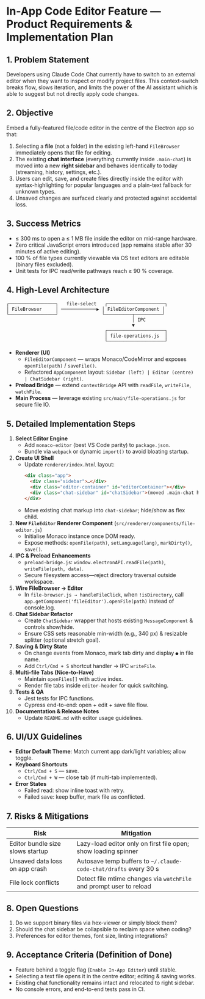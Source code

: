 # In-App Code Editor Feature — Product Requirements & Implementation Plan

## 1. Problem Statement
Developers using Claude Code Chat currently have to switch to an external editor when they want to inspect or modify project files.  This context-switch breaks flow, slows iteration, and limits the power of the AI assistant which is able to suggest but not directly apply code changes.

## 2. Objective
Embed a fully-featured file/code editor in the centre of the Electron app so that:
1. Selecting a **file** (not a folder) in the existing left-hand `FileBrowser` immediately opens that file for editing.
2. The existing **chat interface** (everything currently inside `.main-chat`) is moved into a new **right sidebar** and behaves identically to today (streaming, history, settings, etc.).
3. Users can edit, save, and create files directly inside the editor with syntax-highlighting for popular languages and a plain-text fallback for unknown types.
4. Unsaved changes are surfaced clearly and protected against accidental loss.

## 3. Success Metrics
* ≤ 300 ms to open a ≤ 1 MB file inside the editor on mid-range hardware.
* Zero critical JavaScript errors introduced (app remains stable after 30 minutes of active editing).
* 100 % of file types currently viewable via OS text editors are editable (binary files excluded).
* Unit tests for IPC read/write pathways reach ≥ 90 % coverage.

## 4. High-Level Architecture
```
┌─────────────────┐   file-select   ┌─────────────────────┐
│ FileBrowser     │ ─────────────▶ │ FileEditorComponent │
└─────────────────┘                └──────────┬──────────┘
                                              │ IPC
                                              ▼
                                    ┌─────────────────────┐
                                    │ file-operations.js  │
                                    └─────────────────────┘
```
* **Renderer (UI)**
  * `FileEditorComponent` — wraps Monaco/CodeMirror and exposes `openFile(path)` / `saveFile()`.
  * Refactored `AppComponent` layout: `Sidebar (left) | Editor (centre) | ChatSidebar (right)`.
* **Preload Bridge** — extend `contextBridge` API with `readFile`, `writeFile`, `watchFile`.
* **Main Process** — leverage existing `src/main/file-operations.js` for secure file IO.

## 5. Detailed Implementation Steps
1. **Select Editor Engine**
   * Add `monaco-editor` (best VS Code parity) to `package.json`.
   * Bundle via `webpack` or dynamic `import()` to avoid bloating startup.
2. **Create UI Shell**
   * Update `renderer/index.html` layout:
     ```html
     <div class="app">
       <div class="sidebar">…</div>
       <div class="editor-container" id="editorContainer"></div>
       <div class="chat-sidebar" id="chatSidebar">(moved .main-chat here)</div>
     </div>
     ```
   * Move existing chat markup into `chat-sidebar`; hide/show as flex child.
3. **New `FileEditor` Renderer Component** (`src/renderer/components/file-editor.js`)
   * Initialise Monaco instance once DOM ready.
   * Expose methods: `openFile(path)`, `setLanguage(lang)`, `markDirty()`, `save()`.
4. **IPC & Preload Enhancements**
   * `preload-bridge.js`: `window.electronAPI.readFile(path)`, `writeFile(path, data)`.
   * Secure filesystem access—reject directory traversal outside workspace.
5. **Wire FileBrowser → Editor**
   * In `file-browser.js → handleFileClick`, when `!isDirectory`, call `app.getComponent('fileEditor').openFile(path)` instead of console.log.
6. **Chat Sidebar Refactor**
   * Create `ChatSidebar` wrapper that hosts existing `MessageComponent` & controls show/hide.
   * Ensure CSS sets reasonable min-width (e.g., 340 px) & resizable splitter (optional stretch goal).
7. **Saving & Dirty State**
   * On change events from Monaco, mark tab dirty and display `●` in file name.
   * Add `Ctrl/Cmd + S` shortcut handler → IPC `writeFile`.
8. **Multi-file Tabs (Nice-to-Have)**
   * Maintain `openFiles[]` with active index.
   * Render file tabs inside `editor-header` for quick switching.
9. **Tests & QA**
   * Jest tests for IPC functions.
   * Cypress end-to-end: open + edit + save file flow.
10. **Documentation & Release Notes**
    * Update `README.md` with editor usage guidelines.

## 6. UI/UX Guidelines
* **Editor Default Theme**: Match current app dark/light variables; allow toggle.
* **Keyboard Shortcuts**
  * `Ctrl/Cmd + S` — save.
  * `Ctrl/Cmd + W` — close tab (if multi-tab implemented).
* **Error States**
  * Failed read: show inline toast with retry.
  * Failed save: keep buffer, mark file as conflicted.

## 7. Risks & Mitigations
| Risk | Mitigation |
|------|------------|
| Editor bundle size slows startup | Lazy-load editor only on first file open; show loading spinner |
| Unsaved data loss on app crash | Autosave temp buffers to `~/.claude-code-chat/drafts` every 30 s |
| File lock conflicts | Detect file mtime changes via `watchFile` and prompt user to reload |

## 8. Open Questions
1. Do we support binary files via hex-viewer or simply block them?
2. Should the chat sidebar be collapsible to reclaim space when coding?
3. Preferences for editor themes, font size, linting integrations?

## 9. Acceptance Criteria (Definition of Done)
* Feature behind a toggle flag (`Enable In-App Editor`) until stable.
* Selecting a text file opens it in the centre editor; editing & saving works.
* Existing chat functionality remains intact and relocated to right sidebar.
* No console errors, and end-to-end tests pass in CI.
